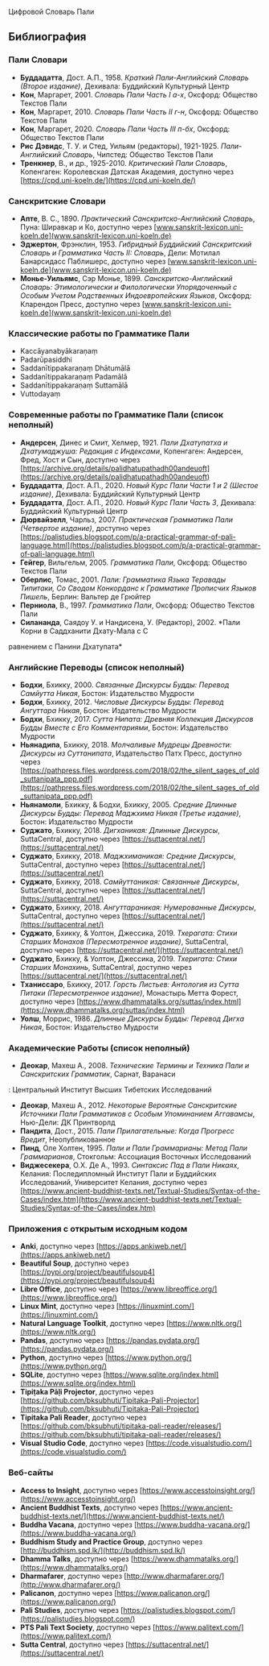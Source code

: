 Цифровой Словарь Пали

## Библиография

### Пали Словари
- **Буддадатта**, Дост. А.П., 1958. *Краткий Пали-Английский Словарь (Второе издание)*, Дехивала: Буддийский Культурный Центр
- **Кон**, Маргарет, 2001. *Словарь Пали Часть I а-х*, Оксфорд: Общество Текстов Пали
- **Кон**, Маргарет, 2010. *Словарь Пали Часть II г-н*, Оксфорд: Общество Текстов Пали
- **Кон**, Маргарет, 2020. *Словарь Пали Часть III п-бх*, Оксфорд: Общество Текстов Пали
- **Рис Дэвидс**, Т. У. и Стед, Уильям (редакторы), 1921-1925. *Пали-Английский Словарь*, Чипстед: Общество Текстов Пали
- **Тренкнер**, В., и др., 1925-2010. *Критический Пали Словарь*, Копенгаген: Королевская Датская Академия, доступно через [https://cpd.uni-koeln.de/](https://cpd.uni-koeln.de/)

### Санскритские Словари
- **Апте**, В. С., 1890. *Практический Санскритско-Английский Словарь*, Пуна: Ширавкар и Ко, доступно через [www.sanskrit-lexicon.uni-koeln.de](www.sanskrit-lexicon.uni-koeln.de)
- **Эджертон**, Фрэнклин, 1953. *Гибридный Буддийский Санскритский Словарь и Грамматика Часть II: Словарь*, Дели: Мотилал Банарсидасс Паблишерс, доступно через [www.sanskrit-lexicon.uni-koeln.de](www.sanskrit-lexicon.uni-koeln.de)
- **Монье-Уильямс**, Сэр Монье, 1899. *Санскритско-Английский Словарь: Этимологически и Филологически Упорядоченный с Особым Учетом Родственных Индоевропейских Языков*, Оксфорд: Кларендон Пресс, доступно через [www.sanskrit-lexicon.uni-koeln.de](www.sanskrit-lexicon.uni-koeln.de)

### Классические работы по Грамматике Пали
- Kaccāyanabyākaraṇaṃ
- Padarūpasiddhi
- Saddanītippakaraṇaṃ Dhātumālā
- Saddanītippakaraṇaṃ Padamālā
- Saddanītippakaraṇaṃ Suttamālā
- Vuttodayaṃ

### Современные работы по Грамматике Пали (список неполный)
- **Андерсен**, Динес и Смит, Хелмер, 1921. *Пали Дхатупатха и Дхатумаджуша: Редакция с Индексами*, Копенгаген: Андерсен, Фред, Хост и Сын, доступно через [https://archive.org/details/palidhatupathadh00andeuoft](https://archive.org/details/palidhatupathadh00andeuoft)
- **Буддадатта**, Дост. А.П., 2020. *Новый Курс Пали Части 1 и 2 (Шестое издание)*, Дехивала: Буддийский Культурный Центр
- **Буддадатта**, Дост. А.П., 2020. *Новый Курс Пали Часть 3*, Дехивала: Буддийский Культурный Центр
- **Дюрвайзелл**, Чарльз, 2007. *Практическая Грамматика Пали (Четвертое издание)*, доступно через [https://palistudies.blogspot.com/p/a-practical-grammar-of-pali-language.html](https://palistudies.blogspot.com/p/a-practical-grammar-of-pali-language.html)
- **Гейгер**, Вильгельм, 2005. *Грамматика Пали*, Оксфорд: Общество Текстов Пали
- **Оберлис**, Томас, 2001. *Пали: Грамматика Языка Теравады Типитаки, Со Сводом Конкорданс к Грамматике Прописчих Языков Пишель*, Берлин: Вальтер де Грюйтер
- **Перниола**, В., 1997. *Грамматика Пали*, Оксфорд: Общество Текстов Пали
- **Силананда**, Саядоу У. и Нандисена, У. (Редактор), 2002. *Пали Корни в Саддханити Дхату-Мала с С

равнением с Панини Дхатупата*

### Английские Переводы (список неполный)
- **Бодхи**, Бхикку, 2000. *Связанные Дискурсы Будды: Перевод Самйутта Никая*, Бостон: Издательство Мудрости
- **Бодхи**, Бхикку, 2012. *Числовые Дискурсы Будды: Перевод Ангуттара Никая*, Бостон: Издательство Мудрости
- **Бодхи**, Бхикку, 2017. *Сутта Нипата: Древняя Коллекция Дискурсов Будды Вместе с Его Комментариями*, Бостон: Издательство Мудрости
- **Ньянадипа**, Бхикку, 2018. *Молчаливые Мудрецы Древности: Дискурсы из Суттанипата*, Издательство Патх Пресс, доступно через [https://pathpress.files.wordpress.com/2018/02/the_silent_sages_of_old_suttanipata_ppp.pdf](https://pathpress.files.wordpress.com/2018/02/the_silent_sages_of_old_suttanipata_ppp.pdf)
- **Ньянамоли**, Бхикку, & Бодхи, Бхикку, 2005. *Средние Длинные Дискурсы Будды: Перевод Маджхима Никая (Третье издание)*, Бостон: Издательство Мудрости
- **Суджато**, Бхикку, 2018. *Дигханикая: Длинные Дискурсы*, SuttaCentral, доступно через [https://suttacentral.net/](https://suttacentral.net/)
- **Суджато**, Бхикку, 2018. *Маджхиманикая: Средние Дискурсы*, SuttaCentral, доступно через [https://suttacentral.net/](https://suttacentral.net/)
- **Суджато**, Бхикку, 2018. *Самйуттаникая: Связанные Дискурсы*, SuttaCentral, доступно через [https://suttacentral.net/](https://suttacentral.net/)
- **Суджато**, Бхикку, 2018. *Ангуттараникая: Нумерованные Дискурсы*, SuttaCentral, доступно через [https://suttacentral.net/](https://suttacentral.net/)
- **Суджато**, Бхикку, & Уолтон, Джессика, 2019. *Тхерагата: Стихи Старших Монахов (Пересмотренное издание)*, SuttaCentral, доступно через [https://suttacentral.net/](https://suttacentral.net/)
- **Суджато**, Бхикку, & Уолтон, Джессика, 2019. *Тхеригата: Стихи Старших Монахинь*, SuttaCentral, доступно через [https://suttacentral.net/](https://suttacentral.net/)
- **Тханиссаро**, Бхикку, 2017. *Горсть Листьев: Антология из Сутта Питаки (Пересмотренное издание)*, Монастырь Метта Форест, доступно через [https://www.dhammatalks.org/suttas/index.html](https://www.dhammatalks.org/suttas/index.html)
- **Уолш**, Моррис, 1986. *Длинные Дискурсы Будды: Перевод Дигха Никая*, Бостон: Издательство Мудрости

### Академические Работы (список неполный)
- **Деокар**, Махеш А., 2008. *Технические Термины и Техника Пали и Санскритских Грамматик*, Сарнат, Варанаси

: Центральный Институт Высших Тибетских Исследований
- **Деокар**, Махеш А., 2012. *Некоторые Вероятные Санскритские Источники Пали Грамматиков с Особым Упоминанием Аггавамсы*, Нью-Дели: ДК Принтворлд
- **Пандита**, Дост., 2015. *Пали Прилагательные: Когда Прогресс Вредит*, Неопубликованное
- **Пинд**, Оле Холтен, 1995. *Пали и Пали Граммарианы: Метод Пали Граммарианов*, Стокгольм: Ассоциация Восточных Исследований
- **Виджесекера**, О.Х. Де А., 1993. *Синтаксис Пад в Пали Никаях*, Келания: Последипломный Институт Пали и Буддийских Исследований, Университет Келания, доступно через [https://www.ancient-buddhist-texts.net/Textual-Studies/Syntax-of-the-Cases/index.htm](https://www.ancient-buddhist-texts.net/Textual-Studies/Syntax-of-the-Cases/index.htm)

### Приложения с открытым исходным кодом
- **Anki**, доступно через [https://apps.ankiweb.net/](https://apps.ankiweb.net/)
- **Beautiful Soup**, доступно через [https://pypi.org/project/beautifulsoup4](https://pypi.org/project/beautifulsoup4)
- **Libre Office**, доступно через [https://www.libreoffice.org/](https://www.libreoffice.org/)
- **Linux Mint**, доступно через [https://linuxmint.com/](https://linuxmint.com/)
- **Natural Language Toolkit**, доступно через [https://www.nltk.org/](https://www.nltk.org/)
- **Pandas**, доступно через [https://pandas.pydata.org/](https://pandas.pydata.org/)
- **Python**, доступно через [https://www.python.org/](https://www.python.org/)
- **SQLite**, доступно через [https://www.sqlite.org/index.html](https://www.sqlite.org/index.html)
- **Tipiṭaka Pāḷi Projector**, доступно через [https://github.com/bksubhuti/Tipitaka-Pali-Projector](https://github.com/bksubhuti/Tipitaka-Pali-Projector)
- **Tipitaka Pali Reader**, доступно через [https://github.com/bksubhuti/tipitaka-pali-reader/releases/](https://github.com/bksubhuti/tipitaka-pali-reader/releases/)
- **Visual Studio Code**, доступно через [https://code.visualstudio.com/](https://code.visualstudio.com/)

### Веб-сайты
- **Access to Insight**, доступно через [https://www.accesstoinsight.org/](https://www.accesstoinsight.org/)
- **Ancient Buddhist Texts**, доступно через [https://www.ancient-buddhist-texts.net/](https://www.ancient-buddhist-texts.net/)
- **Buddha Vacana**, доступно через [https://www.buddha-vacana.org/](https://www.buddha-vacana.org/)
- **Buddhism Study and Practice Group**, доступно через [http://buddhism.spd.lk/](http://buddhism.spd.lk/)
- **Dhamma Talks**, доступно через [https://www.dhammatalks.org/](https://www.dhammatalks.org/)
- **Dharmafarer**, доступно через [http://www.dharmafarer.org/](http://www.dharmafarer.org/)
- **Palicanon**, доступно через [https://www.palicanon.org/](https://www.palicanon.org/)
- **Pali Studies**, доступно через [https://palistudies.blogspot.com/](https://palistudies.blogspot.com/)
- **PTS Pali Text Society**, доступно через [https://www.palitext.com/](https://www.palitext.com/)
- **Sutta Central**, доступно через [https://suttacentral.net/](https://suttacentral.net/)

